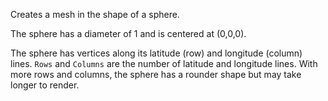 Creates a mesh in the shape of a sphere.

The sphere has a diameter of 1 and is centered at (0,0,0).

The sphere has vertices along its latitude (row) and longitude (column) lines. `Rows` and `Columns` are the number of latitude and longitude lines. With more rows and columns, the sphere has a rounder shape but may take longer to render.
